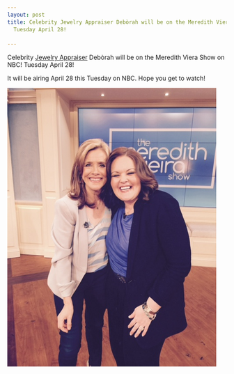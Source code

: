 ```yaml
---
layout: post
title: Celebrity Jewelry Appraiser Debòrah will be on the Meredith Viera Show on NBC!
  Tuesday April 28!

---
```

Celebrity [Jewelry Appraiser](http://thejewelryappraiser.com/) Debòrah will be on the Meredith Viera Show on NBC! Tuesday April 28!

It will be airing April 28 this Tuesday on NBC. Hope you get to watch!

  
![](/uploads/IMG_9473.jpg)
